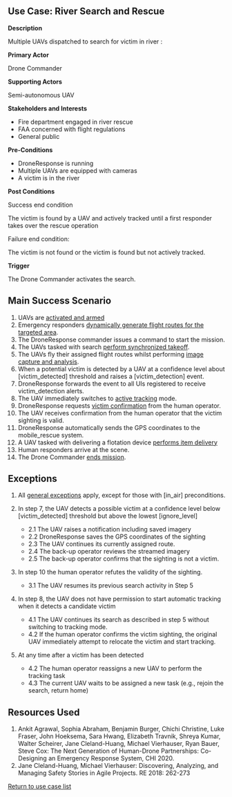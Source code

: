 ## Use Case: River Search and Rescue 

**Description**

Multiple UAVs dispatched to search for victim in river :

**Primary Actor**

Drone Commander

**Supporting Actors**

Semi-autonomous UAV

**Stakeholders and Interests**

- Fire department engaged in river rescue
- FAA concerned with flight regulations
- General public

**Pre-Conditions**

- DroneResponse is running
- Multiple UAVs are equipped with cameras
- A victim is in the river

**Post Conditions**

Success end condition

The victim is found by a UAV and actively tracked until a first responder takes over the rescue operation

Failure end condition:

The victim is not found or the victim is found but not actively tracked.

**Trigger**

The Drone Commander activates the search.

## Main Success Scenario

1. UAVs are [activated and armed](../supporting/ActivateAndArm.md)
2. Emergency responders  [dynamically generate flight routes for the targeted area](../supporting/AreaFlightRouteCoverage.md).
3. The DroneResponse commander issues a command to start the mission.
4. The UAVs tasked with search [perform synchronized takeoff](../supporting/SynchronizedTakeoff.md).
5. The UAVs fly their assigned flight routes whilst performing [image capture and analysis](../supporting/ImageCaptureAndAnalysis.md).
6. When a potential victim is detected by a UAV at a confidence level about [victim_detected] threshold and raises a [victim_detection] event.
7. DroneResponse forwards the event to all UIs registered to receive victim_detection alerts.
8. The UAV immediately switches to [active tracking](../supporting/ActiveTracking.md) mode.
9. DroneResponse requests [victim confirmation](supporting/VictimConfirmation.md) from the human operator.
10. The UAV receives confirmation from the human operator that the victim sighting is valid.
11. DroneResponse automatically sends the GPS coordinates to the mobile_rescue system.
12. A UAV tasked with delivering a flotation device  [performs item delivery](ItemDelivery.md)
12. Human responders arrive at the scene.
13. The Drone Commander [ends mission](supporting/EndMission.md).

## Exceptions

1. All [general exceptions](../../README.md#GeneralExceptions) apply, except for those with [in_air] preconditions.

2. In step 7, the UAV detects a possible victim at a confidence level below [victim_detected] threshold but above the lowest [ignore_level]
   * 2.1 The UAV raises a notification including saved imagery
   * 2.2 DroneResponse saves the GPS coordinates of the sighting
   * 2.3 The UAV continues its currently assigned route.
   * 2.4 The back-up operator reviews the streamed imagery
   * 2.5 The back-up operator confirms that the sighting is not a victim.

3. In step 10 the human operator refutes the validity of the sighting.
   * 3.1 The UAV resumes its previous search activity in Step 5
   
4. In step 8, the UAV does not have permission to start automatic tracking when it detects a candidate victim 
   * 4.1 The UAV continues its search as described in step 5 without switching to tracking mode.
   * 4.2 If the human operator confirms the victim sighting, the original UAV immediately attempt to relocate the victim and start tracking.
   
5. At any time after a victim has been detected 
   * 4.2 The human operator reassigns a new UAV to perform the tracking task
   * 4.3 The current UAV waits to be assigned a new task (e.g., rejoin the search, return home)


## Resources Used

1. Ankit Agrawal, Sophia Abraham, Benjamin Burger, Chichi Christine, Luke Fraser, John Hoeksema, Sara Hwang, Elizabeth Travnik, Shreya Kumar, Walter Scheirer, Jane Cleland-Huang, Michael Vierhauser, Ryan Bauer, Steve Cox: The Next Generation of Human-Drone Partnerships: Co-Designing an Emergency Response System, CHI 2020.
2. Jane Cleland-Huang, Michael Vierhauser: Discovering, Analyzing, and Managing Safety Stories in Agile Projects. RE 2018: 262-273

[Return to use case list](../../README.md) 
